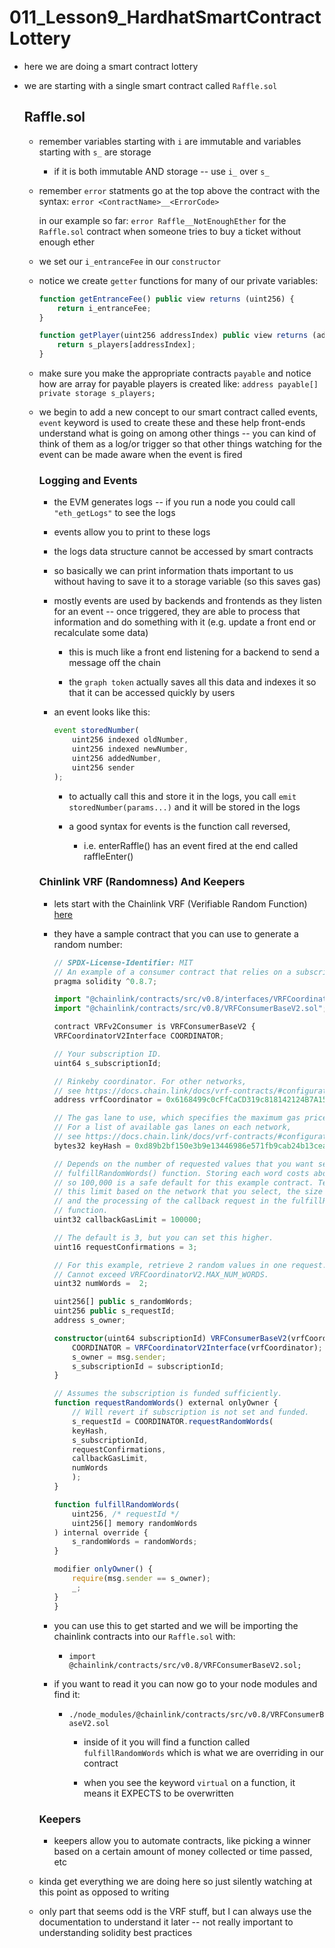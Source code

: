 # 011_Lesson9_HardhatSmartContractLottery

- here we are doing a smart contract lottery

- we are starting with a single smart contract called `Raffle.sol`

    ## Raffle.sol
    
    - remember variables starting with `i` are immutable and variables starting with `s_` are storage
    
        - if it is both immutable AND storage -- use `i_` over `s_`
        
    - remember `error` statments go at the top above the contract with the syntax: `error <ContractName>__<ErrorCode>`
    
        in our example so far: `error Raffle__NotEnoughEther` for the `Raffle.sol` contract when someone tries to buy a ticket without enough ether
        
    - we set our `i_entranceFee` in our `constructor`
    
    - notice we create `getter` functions for many of our private variables:
        ```ts
        function getEntranceFee() public view returns (uint256) {
		    return i_entranceFee;
        }
        
        function getPlayer(uint256 addressIndex) public view returns (address) {
            return s_players[addressIndex];
        }
        ```
        
    - make sure you make the appropriate contracts `payable` and notice how are array for payable players is created like: `address payable[] private storage s_players;`
    
    - we begin to add a new concept to our smart contract called events, `event` keyword is used to create these and these help front-ends understand what is going on among other things -- you can kind of think of them as a log/or trigger so that other things watching for the event can be made aware when the event is fired
    
        ### Logging and Events
        
        - the EVM generates logs -- if you run a node you could call `"eth_getLogs"` to see the logs
        
        - events allow you to print to these logs
        
        - the logs data structure cannot be accessed by smart contracts
        
        - so basically we can print information thats important to us without having to save it to a storage variable (so this saves gas)
        
        - mostly events are used by backends and frontends as they listen for an event -- once triggered, they are able to process that information and do something with it (e.g. update a front end or recalculate some data)
        
            - this is much like a front end listening for a backend to send a message off the chain
            
            - the `graph token` actually saves all this data and indexes it so that it can be accessed quickly by users
            
        - an event looks like this:
        
            ```ts
            event storedNumber(
                uint256 indexed oldNumber,
                uint256 indexed newNumber,
                uint256 addedNumber,
                uint256 sender
            );
            ```
            
            - to actually call this and store it in the logs, you call `emit storedNumber(params...)` and it will be stored in the logs
            
            - a good syntax for events is the function call reversed, 
                
                - i.e. enterRaffle() has an event fired at the end called raffleEnter()
                
        ### Chinlink VRF (Randomness) And Keepers
        
        - lets start with the Chainlink VRF (Verifiable Random Function) [here](https://docs.chain.link/docs/get-a-random-number/)
        
        - they have a sample contract that you can use to generate a random number:
        
            ```ts
            // SPDX-License-Identifier: MIT
            // An example of a consumer contract that relies on a subscription for funding.
            pragma solidity ^0.8.7;

            import "@chainlink/contracts/src/v0.8/interfaces/VRFCoordinatorV2Interface.sol";
            import "@chainlink/contracts/src/v0.8/VRFConsumerBaseV2.sol";

            contract VRFv2Consumer is VRFConsumerBaseV2 {
            VRFCoordinatorV2Interface COORDINATOR;

            // Your subscription ID.
            uint64 s_subscriptionId;

            // Rinkeby coordinator. For other networks,
            // see https://docs.chain.link/docs/vrf-contracts/#configurations
            address vrfCoordinator = 0x6168499c0cFfCaCD319c818142124B7A15E857ab;

            // The gas lane to use, which specifies the maximum gas price to bump to.
            // For a list of available gas lanes on each network,
            // see https://docs.chain.link/docs/vrf-contracts/#configurations
            bytes32 keyHash = 0xd89b2bf150e3b9e13446986e571fb9cab24b13cea0a43ea20a6049a85cc807cc;

            // Depends on the number of requested values that you want sent to the
            // fulfillRandomWords() function. Storing each word costs about 20,000 gas,
            // so 100,000 is a safe default for this example contract. Test and adjust
            // this limit based on the network that you select, the size of the request,
            // and the processing of the callback request in the fulfillRandomWords()
            // function.
            uint32 callbackGasLimit = 100000;

            // The default is 3, but you can set this higher.
            uint16 requestConfirmations = 3;

            // For this example, retrieve 2 random values in one request.
            // Cannot exceed VRFCoordinatorV2.MAX_NUM_WORDS.
            uint32 numWords =  2;

            uint256[] public s_randomWords;
            uint256 public s_requestId;
            address s_owner;

            constructor(uint64 subscriptionId) VRFConsumerBaseV2(vrfCoordinator) {
                COORDINATOR = VRFCoordinatorV2Interface(vrfCoordinator);
                s_owner = msg.sender;
                s_subscriptionId = subscriptionId;
            }

            // Assumes the subscription is funded sufficiently.
            function requestRandomWords() external onlyOwner {
                // Will revert if subscription is not set and funded.
                s_requestId = COORDINATOR.requestRandomWords(
                keyHash,
                s_subscriptionId,
                requestConfirmations,
                callbackGasLimit,
                numWords
                );
            }
            
            function fulfillRandomWords(
                uint256, /* requestId */
                uint256[] memory randomWords
            ) internal override {
                s_randomWords = randomWords;
            }

            modifier onlyOwner() {
                require(msg.sender == s_owner);
                _;
            }
            }
            ```
            
        - you can use this to get started and we will be importing the chainlink contracts into our `Raffle.sol` with: 
            - `import @chainlink/contracts/src/v0.8/VRFConsumerBaseV2.sol;`
            
        - if you want to read it you can now go to your node modules and find it:
            - `./node_modules/@chainlink/contracts/src/v0.8/VRFConsumerBaseV2.sol`
            
                - inside of it you will find a function called `fulfillRandomWords` which is what we are overriding in our contract
                
                - when you see the keyword `virtual` on a function, it means it EXPECTS to be overwritten
                
        
        ### Keepers
        
        - keepers allow you to automate contracts, like picking a winner based on a certain amount of money collected or time passed, etc
        
    - kinda get everything we are doing here so just silently watching at this point as opposed to writing
    
    - only part that seems odd is the VRF stuff, but I can always use the documentation to understand it later -- not really important to understanding solidity best practices